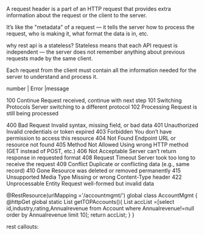 A request header is a part of an HTTP request that provides extra information about the request or the client to the server.

It’s like the "metadata" of a request — it tells the server how to process the request, who is making it, what format the data is in, etc.

why rest api is a stateless?
Stateless means that each API request is independent —
the server does not remember anything about previous requests made by the same client.

Each request from the client must contain all the information needed for the server to understand and process it.

number    |   Error            |message

100        	Continue	                  Request received, continue with next step
101	     Switching Protocols	        Server switching to a different protocol
102	       Processing                 	Request is still being processed


400	Bad Request	Invalid syntax, missing field, or bad data
401	Unauthorized	Invalid credentials or token expired
403	Forbidden	You don’t have permission to access this resource
404	Not Found	Endpoint URL or resource not found
405	Method Not Allowed	Using wrong HTTP method (GET instead of POST, etc.)
406	Not Acceptable	Server can’t return response in requested format
408	Request Timeout	Server took too long to receive the request
409	Conflict	Duplicate or conflicting data (e.g., same record)
410	Gone	Resource was deleted or removed permanently
415	Unsupported Media Type	Missing or wrong Content-Type header
422	Unprocessable Entity	Request well-formed but invalid data




@RestResource(urlMapping ='/accountmgmt/')
global  class AccountMgmt {
@httpGet
    global static List<Account> getTOPAccounts(){
        List<Account> accList =[select id,industry,rating,Annualrevenue from Account where Annualrevenue!=null order by Annualrevenue limit 10];
        return accList;
    }
}

rest callouts:

